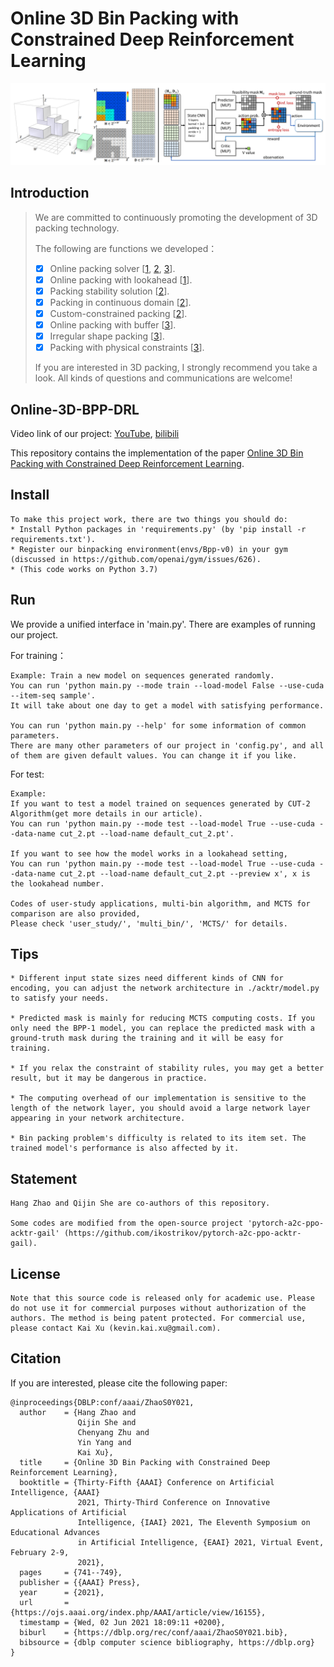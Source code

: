# Online 3D Bin Packing with Constrained Deep Reinforcement Learning

![teaser](pictures/state_architecture.png)

## Introduction
> We are committed to continuously promoting the development of 3D packing technology.
>
> The following are functions we developed：
>- [x] Online packing solver [[1](https://github.com/alexfrom0815/Online-3D-BPP-DRL), [2](https://github.com/alexfrom0815/Online-3D-BPP-PCT), [3](https://github.com/alexfrom0815/IR-BPP)]. 
>- [x] Online packing with lookahead [[1](https://github.com/alexfrom0815/Online-3D-BPP-DRL)].
>- [x] Packing stability solution [[2](https://github.com/alexfrom0815/Online-3D-BPP-PCT)].
>- [x] Packing in continuous domain [[2](https://github.com/alexfrom0815/Online-3D-BPP-PCT)].
>- [x] Custom-constrained packing [[2](https://github.com/alexfrom0815/Online-3D-BPP-PCT)].
>- [x] Online packing with buffer [[3](https://github.com/alexfrom0815/IR-BPP)].
>- [x] Irregular shape packing [[3](https://github.com/alexfrom0815/IR-BPP)].
>- [x] Packing with physical constraints  [[3](https://github.com/alexfrom0815/IR-BPP)].
>
> If you are interested in 3D packing, I strongly recommend you take a look. All kinds of questions and communications are welcome! 


## Online-3D-BPP-DRL

Video link of our project: [YouTube](https://www.youtube.com/watch?v=hBzZA_21G3M&t=6s), [bilibili](https://www.bilibili.com/video/BV1st4y1H7kU/?vd_source=b1e4277847248c95062cf16ab3b58e73)

This repository contains the implementation of the paper [Online 3D Bin Packing with Constrained Deep Reinforcement Learning](https://arxiv.org/pdf/2006.14978.pdf).





## Install

```
To make this project work, there are two things you should do:
* Install Python packages in 'requirements.py' (by 'pip install -r requirements.txt').
* Register our binpacking environment(envs/Bpp-v0) in your gym (discussed in https://github.com/openai/gym/issues/626).
* (This code works on Python 3.7)
```

## Run
We provide a unified interface in 'main.py'. There are examples of running our project.

For training：
```
Example: Train a new model on sequences generated randomly.
You can run 'python main.py --mode train --load-model False --use-cuda --item-seq sample'.
It will take about one day to get a model with satisfying performance.

You can run 'python main.py --help' for some information of common parameters.
There are many other parameters of our project in 'config.py', and all of them are given default values. You can change it if you like.
```

For test:
```
Example:
If you want to test a model trained on sequences generated by CUT-2 Algorithm(get more details in our article).
You can run 'python main.py --mode test --load-model True --use-cuda --data-name cut_2.pt --load-name default_cut_2.pt'.

If you want to see how the model works in a lookahead setting,
You can run 'python main.py --mode test --load-model True --use-cuda --data-name cut_2.pt --load-name default_cut_2.pt --preview x', x is the lookahead number.

Codes of user-study applications, multi-bin algorithm, and MCTS for comparison are also provided,
Please check 'user_study/', 'multi_bin/', 'MCTS/' for details.
```

## Tips
```
* Different input state sizes need different kinds of CNN for encoding, you can adjust the network architecture in ./acktr/model.py to satisfy your needs. 

* Predicted mask is mainly for reducing MCTS computing costs. If you only need the BPP-1 model, you can replace the predicted mask with a ground-truth mask during the training and it will be easy for training.

* If you relax the constraint of stability rules, you may get a better result, but it may be dangerous in practice.

* The computing overhead of our implementation is sensitive to the length of the network layer, you should avoid a large network layer appearing in your network architecture. 

* Bin packing problem's difficulty is related to its item set. The trained model's performance is also affected by it.
```

## Statement
```
Hang Zhao and Qijin She are co-authors of this repository.

Some codes are modified from the open-source project 'pytorch-a2c-ppo-acktr-gail' (https://github.com/ikostrikov/pytorch-a2c-ppo-acktr-gail).
```

## License
```
Note that this source code is released only for academic use. Please do not use it for commercial purposes without authorization of the authors. The method is being patent protected. For commercial use, please contact Kai Xu (kevin.kai.xu@gmail.com).
```

## Citation

If you are interested, please cite the following paper:

```shell
@inproceedings{DBLP:conf/aaai/ZhaoS0Y021,
  author    = {Hang Zhao and
               Qijin She and
               Chenyang Zhu and
               Yin Yang and
               Kai Xu},
  title     = {Online 3D Bin Packing with Constrained Deep Reinforcement Learning},
  booktitle = {Thirty-Fifth {AAAI} Conference on Artificial Intelligence, {AAAI}
               2021, Thirty-Third Conference on Innovative Applications of Artificial
               Intelligence, {IAAI} 2021, The Eleventh Symposium on Educational Advances
               in Artificial Intelligence, {EAAI} 2021, Virtual Event, February 2-9,
               2021},
  pages     = {741--749},
  publisher = {{AAAI} Press},
  year      = {2021},
  url       = {https://ojs.aaai.org/index.php/AAAI/article/view/16155},
  timestamp = {Wed, 02 Jun 2021 18:09:11 +0200},
  biburl    = {https://dblp.org/rec/conf/aaai/ZhaoS0Y021.bib},
  bibsource = {dblp computer science bibliography, https://dblp.org}
}
```
